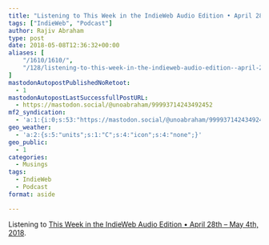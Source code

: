 ```yaml
---
title: "Listening to This Week in the IndieWeb Audio Edition • April 28th - May 4th, 2018"
tags: ["IndieWeb", "Podcast"]
author: Rajiv Abraham
type: post
date: 2018-05-08T12:36:32+00:00
aliases: [
    "/1610/1610/",
    "/128/listening-to-this-week-in-the-indieweb-audio-edition--april-28th---may-4th-2018/"
]
mastodonAutopostPublishedNoRetoot:
  - 1
mastodonAutopostLastSuccessfullPostURL:
  - https://mastodon.social/@unoabraham/99993714243492452
mf2_syndication:
  - 'a:1:{i:0;s:53:"https://mastodon.social/@unoabraham/99993714243492452";}'
geo_weather:
  - 'a:2:{s:5:"units";s:1:"C";s:4:"icon";s:4:"none";}'
geo_public:
  - 1
categories:
  - Musings
tags:
  - IndieWeb
  - Podcast
format: aside

---
```

Listening to <a href="https://martymcgui.re/2018/05/06/134816/" target="_blank" rel="noopener">This Week in the IndieWeb Audio Edition • April 28th &#8211; May 4th, 2018</a>.
